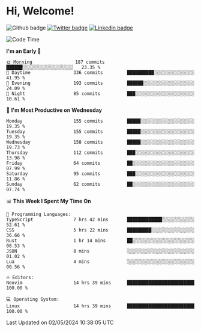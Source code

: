   # Hi, Welcome!
  ![Github badge](https://img.shields.io/github/followers/kraken-afk.svg?style=social&label=Follow&maxAge=2592000)
  [![Twitter badge](https://img.shields.io/badge/-Twitter-00acee?style=flat-square&logo=Twitter&logoColor=white)](https://twitter.com/trshppl)
  [![Linkedin badge](https://img.shields.io/badge/LinkedIn-0077B5?style=flat-square&logo=linkedin&logoColor=white)](https://www.linkedin.com/in/noveanrer)
<!--START_SECTION:waka-->
![Code Time](http://img.shields.io/badge/Code%20Time-179%20hrs%203%20mins-blue)

**I'm an Early 🐤** 

```text
🌞 Morning                187 commits         ██████░░░░░░░░░░░░░░░░░░░   23.35 % 
🌆 Daytime                336 commits         ██████████░░░░░░░░░░░░░░░   41.95 % 
🌃 Evening                193 commits         ██████░░░░░░░░░░░░░░░░░░░   24.09 % 
🌙 Night                  85 commits          ███░░░░░░░░░░░░░░░░░░░░░░   10.61 % 
```
📅 **I'm Most Productive on Wednesday** 

```text
Monday                   155 commits         █████░░░░░░░░░░░░░░░░░░░░   19.35 % 
Tuesday                  155 commits         █████░░░░░░░░░░░░░░░░░░░░   19.35 % 
Wednesday                158 commits         █████░░░░░░░░░░░░░░░░░░░░   19.73 % 
Thursday                 112 commits         ███░░░░░░░░░░░░░░░░░░░░░░   13.98 % 
Friday                   64 commits          ██░░░░░░░░░░░░░░░░░░░░░░░   07.99 % 
Saturday                 95 commits          ███░░░░░░░░░░░░░░░░░░░░░░   11.86 % 
Sunday                   62 commits          ██░░░░░░░░░░░░░░░░░░░░░░░   07.74 % 
```


📊 **This Week I Spent My Time On** 

```text
💬 Programming Languages: 
TypeScript               7 hrs 42 mins       █████████████░░░░░░░░░░░░   52.61 % 
CSS                      5 hrs 22 mins       █████████░░░░░░░░░░░░░░░░   36.66 % 
Rust                     1 hr 14 mins        ██░░░░░░░░░░░░░░░░░░░░░░░   08.53 % 
JSON                     8 mins              ░░░░░░░░░░░░░░░░░░░░░░░░░   01.02 % 
Lua                      4 mins              ░░░░░░░░░░░░░░░░░░░░░░░░░   00.56 % 

🔥 Editors: 
Neovim                   14 hrs 39 mins      █████████████████████████   100.00 % 

💻 Operating System: 
Linux                    14 hrs 39 mins      █████████████████████████   100.00 % 
```


 Last Updated on 02/05/2024 10:38:05 UTC
<!--END_SECTION:waka-->